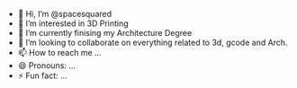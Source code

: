- 👋 Hi, I’m @spacesquared
- 👀 I’m interested in 3D Printing
- 🌱 I’m currently finising my Architecture Degree
- 💞️ I’m looking to collaborate on everything related to 3d, gcode and Arch.
- 📫 How to reach me ...
- 😄 Pronouns: ...
- ⚡ Fun fact: ...

<!---
spacesquared/spacesquared is a ✨ special ✨ repository because its `README.md` (this file) appears on your GitHub profile.
You can click the Preview link to take a look at your changes.
--->
